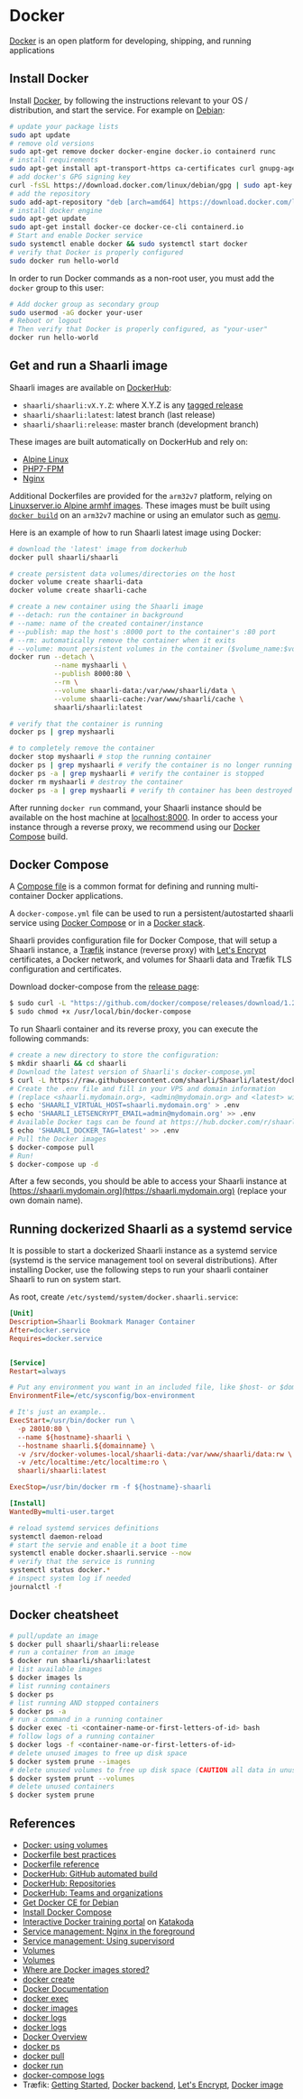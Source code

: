 
# Docker

[Docker](https://docs.docker.com/get-started/overview/) is an open platform for developing, shipping, and running applications

## Install Docker

Install [Docker](https://docs.docker.com/engine/install/), by following the instructions relevant to your OS / distribution, and start the service. For example on [Debian](https://docs.docker.com/engine/install/debian/):

```bash
# update your package lists
sudo apt update
# remove old versions
sudo apt-get remove docker docker-engine docker.io containerd runc
# install requirements
sudo apt-get install apt-transport-https ca-certificates curl gnupg-agent software-properties-common
# add docker's GPG signing key
curl -fsSL https://download.docker.com/linux/debian/gpg | sudo apt-key add -
# add the repository
sudo add-apt-repository "deb [arch=amd64] https://download.docker.com/linux/debian $(lsb_release -cs) stable"
# install docker engine
sudo apt-get update
sudo apt-get install docker-ce docker-ce-cli containerd.io
# Start and enable Docker service
sudo systemctl enable docker && sudo systemctl start docker
# verify that Docker is properly configured
sudo docker run hello-world
```

In order to run Docker commands as a non-root user, you must add the `docker` group to this user:

```bash
# Add docker group as secondary group
sudo usermod -aG docker your-user
# Reboot or logout
# Then verify that Docker is properly configured, as "your-user"
docker run hello-world
```

## Get and run a Shaarli image

Shaarli images are available on [DockerHub](https://hub.docker.com/r/shaarli/shaarli/):

- `shaarli/shaarli:vX.Y.Z`: where X.Y.Z is any [tagged release](https://github.com/shaarli/Shaarli/releases)
- `shaarli/shaarli:latest`: latest branch (last release)
- `shaarli/shaarli:release`: master branch (development branch)

These images are built automatically on DockerHub and rely on:

- [Alpine Linux](https://www.alpinelinux.org/)
- [PHP7-FPM](http://php-fpm.org/)
- [Nginx](http://nginx.org/)

Additional Dockerfiles are provided for the `arm32v7` platform, relying on [Linuxserver.io Alpine armhf images](https://hub.docker.com/r/lsiobase/alpine.armhf/). These images must be built using [`docker build`](https://docs.docker.com/engine/reference/commandline/build/) on an `arm32v7` machine or using an emulator such as [qemu](https://resin.io/blog/building-arm-containers-on-any-x86-machine-even-dockerhub/).

Here is an example of how to run Shaarli latest image using Docker:

```bash
# download the 'latest' image from dockerhub
docker pull shaarli/shaarli

# create persistent data volumes/directories on the host
docker volume create shaarli-data
docker volume create shaarli-cache

# create a new container using the Shaarli image
# --detach: run the container in background
# --name: name of the created container/instance
# --publish: map the host's :8000 port to the container's :80 port
# --rm: automatically remove the container when it exits
# --volume: mount persistent volumes in the container ($volume_name:$volume_mountpoint)
docker run --detach \
           --name myshaarli \
           --publish 8000:80 \
           --rm \
           --volume shaarli-data:/var/www/shaarli/data \
           --volume shaarli-cache:/var/www/shaarli/cache \
           shaarli/shaarli:latest

# verify that the container is running
docker ps | grep myshaarli

# to completely remove the container
docker stop myshaarli # stop the running container
docker ps | grep myshaarli # verify the container is no longer running
docker ps -a | grep myshaarli # verify the container is stopped
docker rm myshaarli # destroy the container
docker ps -a | grep myshaarli # verify th container has been destroyed

```

After running `docker run` command, your Shaarli instance should be available on the host machine at [localhost:8000](http://localhost:8000). In order to access your instance through a reverse proxy, we recommend using our [Docker Compose](#docker-compose) build.

## Docker Compose

A [Compose file](https://docs.docker.com/compose/compose-file/) is a common format for defining and running multi-container Docker applications.

A `docker-compose.yml` file can be used to run a persistent/autostarted shaarli service using [Docker Compose](https://docs.docker.com/compose/) or in a [Docker stack](https://docs.docker.com/engine/reference/commandline/stack_deploy/).

Shaarli provides configuration file for Docker Compose, that will setup a Shaarli instance, a [Træfik](https://containo.us/traefik/) instance (reverse proxy) with [Let's Encrypt](https://letsencrypt.org/) certificates, a Docker network, and volumes for Shaarli data and Træfik TLS configuration and certificates.

Download docker-compose from the [release page](https://docs.docker.com/compose/install/):

```bash
$ sudo curl -L "https://github.com/docker/compose/releases/download/1.26.2/docker-compose-$(uname -s)-$(uname -m)" -o /usr/local/bin/docker-compose
$ sudo chmod +x /usr/local/bin/docker-compose
```

To run Shaarli container and its reverse proxy, you can execute the following commands:

```bash
# create a new directory to store the configuration:
$ mkdir shaarli && cd shaarli
# Download the latest version of Shaarli's docker-compose.yml
$ curl -L https://raw.githubusercontent.com/shaarli/Shaarli/latest/docker-compose.yml -o docker-compose.yml
# Create the .env file and fill in your VPS and domain information
# (replace <shaarli.mydomain.org>, <admin@mydomain.org> and <latest> with your actual information)
$ echo 'SHAARLI_VIRTUAL_HOST=shaarli.mydomain.org' > .env
$ echo 'SHAARLI_LETSENCRYPT_EMAIL=admin@mydomain.org' >> .env
# Available Docker tags can be found at https://hub.docker.com/r/shaarli/shaarli/tags
$ echo 'SHAARLI_DOCKER_TAG=latest' >> .env
# Pull the Docker images
$ docker-compose pull
# Run!
$ docker-compose up -d
```

After a few seconds, you should be able to access your Shaarli instance at [https://shaarli.mydomain.org](https://shaarli.mydomain.org) (replace your own domain name).

## Running dockerized Shaarli as a systemd service

It is possible to start a dockerized Shaarli instance as a systemd service (systemd is the service management tool on several distributions). After installing Docker, use the following steps to run your shaarli container Shaarli to run on system start.

As root, create `/etc/systemd/system/docker.shaarli.service`:

```ini
[Unit]
Description=Shaarli Bookmark Manager Container
After=docker.service
Requires=docker.service


[Service]
Restart=always

# Put any environment you want in an included file, like $host- or $domainname in this example
EnvironmentFile=/etc/sysconfig/box-environment

# It's just an example..
ExecStart=/usr/bin/docker run \
  -p 28010:80 \
  --name ${hostname}-shaarli \
  --hostname shaarli.${domainname} \
  -v /srv/docker-volumes-local/shaarli-data:/var/www/shaarli/data:rw \
  -v /etc/localtime:/etc/localtime:ro \
  shaarli/shaarli:latest

ExecStop=/usr/bin/docker rm -f ${hostname}-shaarli

[Install]
WantedBy=multi-user.target
```

```bash
# reload systemd services definitions
systemctl daemon-reload
# start the servie and enable it a boot time
systemctl enable docker.shaarli.service --now
# verify that the service is running
systemctl status docker.*
# inspect system log if needed
journalctl -f
```



## Docker cheatsheet

```bash
# pull/update an image
$ docker pull shaarli/shaarli:release
# run a container from an image
$ docker run shaarli/shaarli:latest
# list available images
$ docker images ls
# list running containers
$ docker ps
# list running AND stopped containers
$ docker ps -a
# run a command in a running container
$ docker exec -ti <container-name-or-first-letters-of-id> bash
# follow logs of a running container
$ docker logs -f <container-name-or-first-letters-of-id>
# delete unused images to free up disk space
$ docker system prune --images
# delete unused volumes to free up disk space (CAUTION all data in unused volumes will be lost)
$ docker system prunt --volumes
# delete unused containers
$ docker system prune
```


## References

- [Docker: using volumes](https://docs.docker.com/storage/volumes/)
- [Dockerfile best practices](https://docs.docker.com/articles/dockerfile_best-practices/)
- [Dockerfile reference](https://docs.docker.com/reference/builder/)
- [DockerHub: GitHub automated build](https://docs.docker.com/docker-hub/github/)
- [DockerHub: Repositories](https://docs.docker.com/userguide/dockerrepos/)
- [DockerHub: Teams and organizations](https://docs.docker.com/docker-hub/orgs/)
- [Get Docker CE for Debian](https://docs.docker.com/install/linux/docker-ce/debian/)
- [Install Docker Compose](https://docs.docker.com/compose/install/)
- [Interactive Docker training portal](https://www.katacoda.com/courses/docker/) on [Katakoda](https://www.katacoda.com/)
- [Service management: Nginx in the foreground](http://nginx.org/en/docs/ngx_core_module.html#daemon)
- [Service management: Using supervisord](https://docs.docker.com/articles/using_supervisord/)
- [Volumes](https://docs.docker.com/storage/volumes/)
- [Volumes](https://docs.docker.com/userguide/dockervolumes/)
- [Where are Docker images stored?](http://blog.thoward37.me/articles/where-are-docker-images-stored/)
- [docker create](https://docs.docker.com/engine/reference/commandline/create/)
- [Docker Documentation](https://docs.docker.com/)
- [docker exec](https://docs.docker.com/engine/reference/commandline/exec/)
- [docker images](https://docs.docker.com/engine/reference/commandline/images/)
- [docker logs](https://docs.docker.com/engine/reference/commandline/logs/)
- [docker logs](https://docs.docker.com/engine/reference/commandline/logs/)
- [Docker Overview](https://docs.docker.com/engine/docker-overview/)
- [docker ps](https://docs.docker.com/engine/reference/commandline/ps/)
- [docker pull](https://docs.docker.com/engine/reference/commandline/pull/)
- [docker run](https://docs.docker.com/engine/reference/commandline/run/)
- [docker-compose logs](https://docs.docker.com/compose/reference/logs/)
- Træfik: [Getting Started](https://docs.traefik.io/), [Docker backend](https://docs.traefik.io/configuration/backends/docker/), [Let's Encrypt](https://docs.traefik.io/user-guide/docker-and-lets-encrypt/), [Docker image](https://hub.docker.com/_/traefik/)
